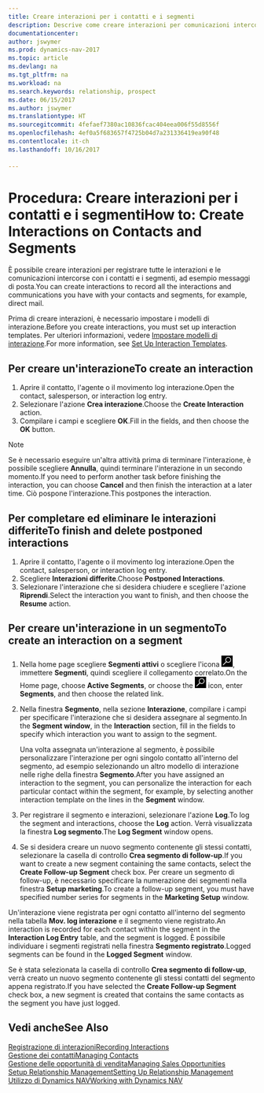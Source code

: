```yaml
---
title: Creare interazioni per i contatti e i segmenti
description: Descrive come creare interazioni per comunicazioni intercorse con i contatti e i segmenti in Dynamics NAV, ad esempio messaggi di posta diretta.
documentationcenter: 
author: jswymer
ms.prod: dynamics-nav-2017
ms.topic: article
ms.devlang: na
ms.tgt_pltfrm: na
ms.workload: na
ms.search.keywords: relationship, prospect
ms.date: 06/15/2017
ms.author: jswymer
ms.translationtype: HT
ms.sourcegitcommit: 4fefaef7380ac10836fcac404eea006f55d8556f
ms.openlocfilehash: 4ef0a5f683657f4725b04d7a231336419ea90f48
ms.contentlocale: it-ch
ms.lasthandoff: 10/16/2017

---
```

# <a name="how-to-create-interactions-on-contacts-and-segments"></a><span data-ttu-id="614f6-103">Procedura: Creare interazioni per i contatti e i segmenti</span><span class="sxs-lookup"><span data-stu-id="614f6-103">How to: Create Interactions on Contacts and Segments</span></span>
<span data-ttu-id="614f6-104">È possibile creare interazioni per registrare tutte le interazioni e le comunicazioni intercorse con i contatti e i segmenti, ad esempio messaggi di posta.</span><span class="sxs-lookup"><span data-stu-id="614f6-104">You can create interactions to record all the interactions and communications you have with your contacts and segments, for example, direct mail.</span></span>

<span data-ttu-id="614f6-105">Prima di creare interazioni, è necessario impostare i modelli di interazione.</span><span class="sxs-lookup"><span data-stu-id="614f6-105">Before you create interactions, you must set up interaction templates.</span></span> <span data-ttu-id="614f6-106">Per ulteriori informazioni, vedere [Impostare modelli di interazione](marketing-interactions.md).</span><span class="sxs-lookup"><span data-stu-id="614f6-106">For more information, see  [Set Up Interaction Templates](marketing-interactions.md).</span></span>

## <a name="to-create-an-interaction"></a><span data-ttu-id="614f6-107">Per creare un'interazione</span><span class="sxs-lookup"><span data-stu-id="614f6-107">To create an interaction</span></span>
1. <span data-ttu-id="614f6-108">Aprire il contatto, l'agente o il movimento log interazione.</span><span class="sxs-lookup"><span data-stu-id="614f6-108">Open the contact, salesperson, or interaction log entry.</span></span>
2. <span data-ttu-id="614f6-109">Selezionare l'azione **Crea interazione**.</span><span class="sxs-lookup"><span data-stu-id="614f6-109">Choose the **Create Interaction** action.</span></span>
3. <span data-ttu-id="614f6-110">Compilare i campi e scegliere **OK**.</span><span class="sxs-lookup"><span data-stu-id="614f6-110">Fill in the fields, and then choose the **OK** button.</span></span>

> [!NOTE]  
>   <span data-ttu-id="614f6-111">Se è necessario eseguire un'altra attività prima di terminare l'interazione, è possibile scegliere **Annulla**, quindi terminare l'interazione in un secondo momento.</span><span class="sxs-lookup"><span data-stu-id="614f6-111">If you need to perform another task before finishing the interaction, you can choose **Cancel** and then finish the interaction at a later time.</span></span> <span data-ttu-id="614f6-112">Ciò pospone l'interazione.</span><span class="sxs-lookup"><span data-stu-id="614f6-112">This postpones the interaction.</span></span>

## <a name="to-finish-and-delete-postponed-interactions"></a><span data-ttu-id="614f6-113">Per completare ed eliminare le interazioni differite</span><span class="sxs-lookup"><span data-stu-id="614f6-113">To finish and delete postponed interactions</span></span>
1. <span data-ttu-id="614f6-114">Aprire il contatto, l'agente o il movimento log interazione.</span><span class="sxs-lookup"><span data-stu-id="614f6-114">Open the contact, salesperson, or interaction log entry.</span></span>
2. <span data-ttu-id="614f6-115">Scegliere **Interazioni differite**.</span><span class="sxs-lookup"><span data-stu-id="614f6-115">Choose **Postponed Interactions**.</span></span>
3. <span data-ttu-id="614f6-116">Selezionare l'interazione che si desidera chiudere e scegliere l'azione **Riprendi**.</span><span class="sxs-lookup"><span data-stu-id="614f6-116">Select the interaction you want to finish, and then choose the **Resume** action.</span></span>

## <a name="to-create-an-interaction-on-a-segment"></a><span data-ttu-id="614f6-117">Per creare un'interazione in un segmento</span><span class="sxs-lookup"><span data-stu-id="614f6-117">To create an interaction on a segment</span></span>
1. <span data-ttu-id="614f6-118">Nella home page scegliere **Segmenti attivi** o scegliere l'icona ![Cerca pagina o report](media/ui-search/search_small.png "icona Cerca pagina o report"), immettere **Segmenti**, quindi scegliere il collegamento correlato.</span><span class="sxs-lookup"><span data-stu-id="614f6-118">On the Home page, choose **Active Segments**, or choose the ![Search for Page or Report](media/ui-search/search_small.png "Search for Page or Report icon") icon, enter **Segments**, and then choose the related link.</span></span>
2. <span data-ttu-id="614f6-119">Nella finestra **Segmento**, nella sezione **Interazione**, compilare i campi per specificare l'interazione che si desidera assegnare al segmento.</span><span class="sxs-lookup"><span data-stu-id="614f6-119">In the **Segment window**, in the **Interaction** section, fill in the fields to specify which interaction you want to assign to the segment.</span></span>

    <span data-ttu-id="614f6-120">Una volta assegnata un'interazione al segmento, è possibile personalizzare l'interazione per ogni singolo contatto all'interno del segmento, ad esempio selezionando un altro modello di interazione nelle righe della finestra **Segmento**.</span><span class="sxs-lookup"><span data-stu-id="614f6-120">After you have assigned an interaction to the segment, you can personalize the interaction for each particular contact within the segment, for example, by selecting another interaction template on the lines in the **Segment** window.</span></span>  
3. <span data-ttu-id="614f6-121">Per registrare il segmento e interazioni, selezionare l'azione **Log**.</span><span class="sxs-lookup"><span data-stu-id="614f6-121">To log the segment and interactions, choose the **Log** action.</span></span> <span data-ttu-id="614f6-122">Verrà visualizzata la finestra **Log segmento**.</span><span class="sxs-lookup"><span data-stu-id="614f6-122">The **Log Segment** window opens.</span></span>
4. <span data-ttu-id="614f6-123">Se si desidera creare un nuovo segmento contenente gli stessi contatti, selezionare la casella di controllo **Crea segmento di follow-up**.</span><span class="sxs-lookup"><span data-stu-id="614f6-123">If you want to create a new segment containing the same contacts, select the **Create Follow-up Segment** check box.</span></span> <span data-ttu-id="614f6-124">Per creare un segmento di follow-up, è necessario specificare la numerazione dei segmenti nella finestra **Setup marketing**.</span><span class="sxs-lookup"><span data-stu-id="614f6-124">To create a follow-up segment, you must have specified number series for segments in the **Marketing Setup** window.</span></span>

<span data-ttu-id="614f6-125">Un'interazione viene registrata per ogni contatto all'interno del segmento nella tabella **Mov. log interazione** e il segmento viene registrato.</span><span class="sxs-lookup"><span data-stu-id="614f6-125">An interaction is recorded for each contact within the segment in the **Interaction Log Entry** table, and the segment is logged.</span></span> <span data-ttu-id="614f6-126">È possibile individuare i segmenti registrati nella finestra **Segmento registrato**.</span><span class="sxs-lookup"><span data-stu-id="614f6-126">Logged segments can be found in the **Logged Segment** window.</span></span>

<span data-ttu-id="614f6-127">Se è stata selezionata la casella di controllo **Crea segmento di follow-up**, verrà creato un nuovo segmento contenente gli stessi contatti del segmento appena registrato.</span><span class="sxs-lookup"><span data-stu-id="614f6-127">If you have selected the **Create Follow-up Segment** check box, a new segment is created that contains the same contacts as the segment you have just logged.</span></span>

## <a name="see-also"></a><span data-ttu-id="614f6-128">Vedi anche</span><span class="sxs-lookup"><span data-stu-id="614f6-128">See Also</span></span>
[<span data-ttu-id="614f6-129">Registrazione di interazioni</span><span class="sxs-lookup"><span data-stu-id="614f6-129">Recording Interactions</span></span>](marketing-interactions.md)  
[<span data-ttu-id="614f6-130">Gestione dei contatti</span><span class="sxs-lookup"><span data-stu-id="614f6-130">Managing Contacts</span></span>](marketing-contacts.md)  
[<span data-ttu-id="614f6-131">Gestione delle opportunità di vendita</span><span class="sxs-lookup"><span data-stu-id="614f6-131">Managing Sales Opportunities</span></span>](marketing-manage-sales-opportunities.md)  
[<span data-ttu-id="614f6-132">Setup Relationship Management</span><span class="sxs-lookup"><span data-stu-id="614f6-132">Setting Up Relationship Management</span></span>](marketing-setup-marketing.md)  
[<span data-ttu-id="614f6-133">Utilizzo di Dynamics NAV</span><span class="sxs-lookup"><span data-stu-id="614f6-133">Working with Dynamics NAV</span></span>](ui-work-product.md)


